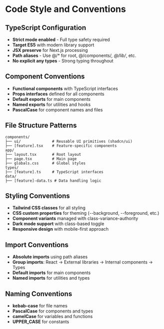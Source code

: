 # Code Style and Conventions

## TypeScript Configuration
- **Strict mode enabled** - Full type safety required
- **Target ES5** with modern library support
- **JSX preserve** for Next.js processing
- **Path aliases** - Use @/* for root, @/components/*, @/lib/*, etc.
- **No explicit any types** - Strong typing throughout

## Component Conventions
- **Functional components** with TypeScript interfaces
- **Props interfaces** defined for all components
- **Default exports** for main components
- **Named exports** for utilities and hooks
- **PascalCase** for component names and files

## File Structure Patterns
```
components/
├── ui/              # Reusable UI primitives (shadcn/ui)
├── [feature].tsx    # Feature-specific components
app/
├── layout.tsx       # Root layout
├── page.tsx         # Main page
├── globals.css      # Global styles
types/
├── [feature].ts     # TypeScript interfaces
data/
├── [feature]-data.ts # Data handling logic
```

## Styling Conventions
- **Tailwind CSS classes** for all styling
- **CSS custom properties** for theming (--background, --foreground, etc.)
- **Component variants** managed with class-variance-authority
- **Dark mode support** with class-based toggle
- **Responsive design** with mobile-first approach

## Import Conventions
- **Absolute imports** using path aliases
- **Group imports**: React → External libraries → Internal components → Types
- **Default imports** for main components
- **Named imports** for utilities and types

## Naming Conventions
- **kebab-case** for file names
- **PascalCase** for components and types
- **camelCase** for variables and functions
- **UPPER_CASE** for constants